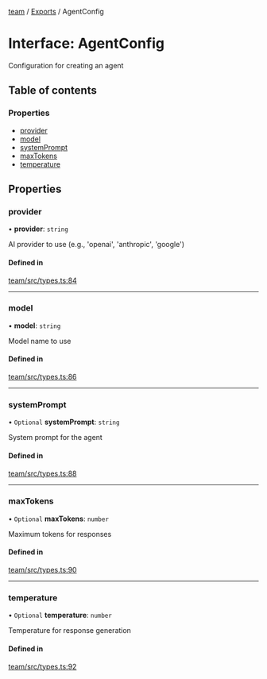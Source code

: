 <!-- 
 ⚠️  AUTO-GENERATED FILE - DO NOT EDIT MANUALLY
 This file is automatically generated by scripts/docs-generator.js
 To make changes, edit the source TypeScript files or update the generator script
-->

[team](../../) / [Exports](../modules) / AgentConfig

# Interface: AgentConfig

Configuration for creating an agent

## Table of contents

### Properties

- [provider](AgentConfig#provider)
- [model](AgentConfig#model)
- [systemPrompt](AgentConfig#systemprompt)
- [maxTokens](AgentConfig#maxtokens)
- [temperature](AgentConfig#temperature)

## Properties

### provider

• **provider**: `string`

AI provider to use (e.g., 'openai', 'anthropic', 'google')

#### Defined in

[team/src/types.ts:84](https://github.com/woojubb/robota/blob/c50179e56752f80ea03c64201e29ab12275152bf/packages/team/src/types.ts#L84)

___

### model

• **model**: `string`

Model name to use

#### Defined in

[team/src/types.ts:86](https://github.com/woojubb/robota/blob/c50179e56752f80ea03c64201e29ab12275152bf/packages/team/src/types.ts#L86)

___

### systemPrompt

• `Optional` **systemPrompt**: `string`

System prompt for the agent

#### Defined in

[team/src/types.ts:88](https://github.com/woojubb/robota/blob/c50179e56752f80ea03c64201e29ab12275152bf/packages/team/src/types.ts#L88)

___

### maxTokens

• `Optional` **maxTokens**: `number`

Maximum tokens for responses

#### Defined in

[team/src/types.ts:90](https://github.com/woojubb/robota/blob/c50179e56752f80ea03c64201e29ab12275152bf/packages/team/src/types.ts#L90)

___

### temperature

• `Optional` **temperature**: `number`

Temperature for response generation

#### Defined in

[team/src/types.ts:92](https://github.com/woojubb/robota/blob/c50179e56752f80ea03c64201e29ab12275152bf/packages/team/src/types.ts#L92)
